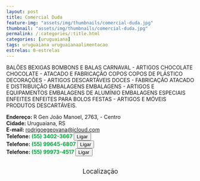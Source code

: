 ```yaml
---
layout: post
title: Comercial Duda
feature-img: "assets/img/thumbnails/comercial-duda.jpg"
thumbnail: "assets/img/thumbnails/comercial-duda.jpg"
permalink: /:categories/:title.html
categories: [uruguaiana]
tags: uruguaiana uruguaianaalimentacao
estrelas: 0-estrelas
---
```

BALÕES BEXIGAS BOMBONS E BALAS CARNAVAL - ARTIGOS CHOCOLATE CHOCOLATE - ATACADO E FABRICAÇÃO COPOS COPOS DE PLÁSTICO DECORAÇÕES<!-- more --> - ARTIGOS DESCARTÁVEIS DOCES - FABRICAÇÃO ATACADO E DISTRIBUIÇÃO EMBALAGENS EMBALAGENS - ARTIGOS E EQUIPAMENTOS EMBALAGENS DE ALUMÍNIO EMBALAGENS ESPECIAIS ENFEITES ENFEITES PARA BOLOS FESTAS - ARTIGOS E MÓVEIS PRODUTOS DESCARTÁVEIS.<br />

<b>Endereço: </b>R Gen João Manoel, 2763, - Centro<br />
<b>Cidade: </b>Uruguaiana, RS<br />
<b>E-mail: </b>rodrigoegeovana@icloud.com<br />
<b>Telefone: <span style="color: #00ab3a;">(55) 3402-3667</span> <a href="tel:5534023667"><button class="ligar">Ligar</button></a></b><br />
<b>Telefone: <span style="color: #00ab3a;">(55) 99645-6807</span> <a href="tel:55996456807"><button class="ligar">Ligar</button></a></b><br />
<b>Telefone: <span style="color: #00ab3a;">(55) 99973-4517</span> <a href="tel:55999734517"><button class="ligar">Ligar</button></a></b><br />
<br />
<style>
      #map {
        height: 400px;
        width: 100%;
       }
    </style>

<div style="font-size: larger; text-align: center;">
Localização</div>
<div id="map">
<script>
      function initMap() {
        var uluru = {lat: -29.7511566, lng: -57.0859358};
        var map = new google.maps.Map(document.getElementById('map'), {
          zoom: 17,
          center: uluru
        });
        var marker = new google.maps.Marker({
          position: uluru,
          map: map
        });
      }
    </script>
    <script async="" defer="" src="https://maps.googleapis.com/maps/api/js?key=AIzaSyDDc8SHLmOesJRaXCW0fZ2ST09W4s0ME5g&amp;callback=initMap">
    </script>
</div>
